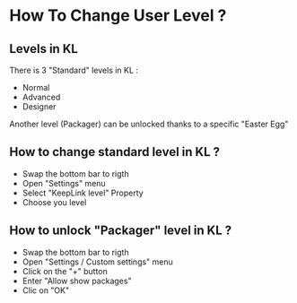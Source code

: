 How To Change User Level ?
==
Levels in KL
-
There is 3 "Standard" levels in KL :
* Normal
* Advanced
* Designer

Another level (Packager) can be unlocked thanks to a specific "Easter Egg"

How to change standard level in KL ?
-
* Swap the bottom bar to rigth
* Open "Settings" menu
* Select "KeepLink level" Property
* Choose you level

How to unlock "Packager" level in KL ?
-
* Swap the bottom bar to rigth
* Open "Settings / Custom settings" menu
* Click on the "+" button
* Enter "Allow show packages"
* Clic on "OK"
